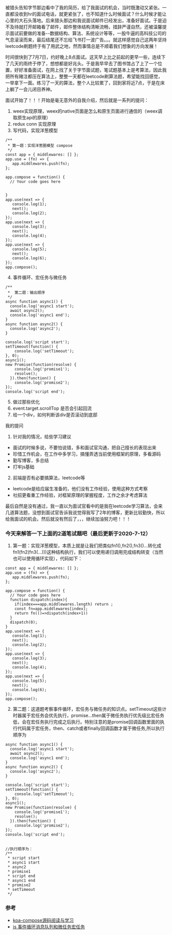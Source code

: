  
被猎头告知字节那边看中了我的简历，给了我面试的机会，当时既激动又紧张。一直都没收到hr的面试电话，就更紧张了，也不知道什么时候面试？什么时候才能让心里的大石头落地。后来猎头那边和我说面试邮件已经发出，准备好面试。于是迫不及待就打开邮箱看了邮件，邮件整体结构清晰流畅，措辞严谨自然，还被温馨提示面试前要做的准备--数据结构、算法、系统设计等等，一股牛逼的高科技公司的气息滚滚而来，最后结尾还不忘给飞书打一波广告。。。就这样感觉自己这两年坚持leetcode刷题终于有了用武之地，然而事情总是不顺着我们想象的方向发展！  


时间很快到了7月7日，约好晚上8点面试。这天早上比之前起的更早一些，连续下了几天的雨终于停了，想想都是好兆头。于是我早早去了图书馆占了上了一个位置，好好准备面试，在网上找了关于字节面试题，笔试题基本上是考算法，因此我把所有赌注都压在算法上，整整一天都在leetcode刷算法题，希望能找回感觉，一举拿下一面。练习了一天的算法，整个人比较累了，回到家将近7点，于是在床上躺了一会儿闭目养神。

面试开始了！！！开始是毫无意外的自我介绍，然后就是一系列的提问：

1. weex实现原理，weex的native页面是怎么和原生页面进行通信的（weex调取原生api的原理）  
2. redux conn 实现原理  
3. 写代码，实现洋葱模型  
```
/**
 * 第一题：实现洋葱圈模型 compose
 */
const app = { middlewares: [] };
app.use = (fn) => {
   app.middlewares.push(fn);
};

app.compose = function() {
  // Your code goes here

  
}
app.use(next => {
   console.log(1);
   next();
   console.log(2);
});
app.use(next => {
   console.log(3);
   next();
   console.log(4);
});
app.use(next => {
   console.log(5);
   next();
   console.log(6);
});
app.compose();
```

4. 事件循环、宏任务与微任务  
```
/**
 *  第二题：输出顺序
 */
async function async1() {        
  console.log('async1 start');
  await async2();
  console.log('async1 end');
}
async function async2() {
  console.log('async2'); 
}

console.log('script start'); 
setTimeout(function() {
    console.log('setTimeout');
}, 0);  
async1();
new Promise(function(resolve) {
    console.log('promise1');
    resolve();
  }).then(function() {
    console.log('promise2');
});
console.log('script end');
```

5. 做过那些优化  
6. event.target.scrollTop 是否会引起回流  
7. 给一个div，如何判断该div是否滚动到底部  

我的提问  
1. 针对我的情况，给些学习建议  
  * 面试的时候多说，不要怕说错，多和面试官沟通，把自己擅长的表现出来  
  * 珍惜工作机会，在工作中多学习，搞懂弄透当前使用框架的原理，多看源码  
  * 勤写博客，多总结  
  * 打牢js基础  
2. 前端是否有必要搞算法，leetcode等  
  * leetcode是给应届生准备的，他们没有工作经验，使用这种方式考察  
  * 社招更看重工作经验，对框架原理的掌握程度，工作之余才考虑算法  

最后自然是没有通过，我一直以为面试官看中的是我在leetcode学习算法，会来几道算法题，没想到面试官告诉我说觉得我写了2年的博客，更新比较勤快，所以给我面试的机会。然后就没有然后了，，，继续加油努力吧！！！


### 今天来解答一下上面的2道笔试题吧（最后更新于2020-7-12）

1. 第一题：实现洋葱模型，本质上就是让我们把类似fn1(),fn2(),fn3()...转化成fn1(fn2(fn3(...)))这种结构执行，我们可以使用递归调用完成结构转变（当然也可以使用循环实现），代码如下：
```
const app = { middlewares: [] };
app.use = (fn) => {
   app.middlewares.push(fn);
};

app.compose = function() {
  // Your code goes here
  function dispatch(index){
    if(index===app.middlewares.length) return ;
    const fn=app.middlewares[index];
    return fn(()=>dispatch(index+1))
  }
  dispatch(0);
}
app.use(next => {
   console.log(1);
   next();
   console.log(2);
});
app.use(next => {
   console.log(3);
   next();
   console.log(4);
});
app.use(next => {
   console.log(5);
   next();
   console.log(6);
});
app.compose();
```

2. 第二题：这道题考察事件循环，宏任务与微任务的知识点。setTimeout这些计时器属于宏任务会优先执行，promise...then属于微任务执行优先级比宏任务低，会在宏任务执行完成之后执行。特别注意的是promise回调函数里面的执行代码属于宏任务，then、catch或者finally回调函数才属于微任务,所以执行顺序为
```
async function async1() {        
  console.log('async1 start');
  await async2();
  console.log('async1 end');
}
async function async2() {
  console.log('async2'); 
}

console.log('script start'); 
setTimeout(function() {
    console.log('setTimeout');
}, 0);  
async1();
new Promise(function(resolve) {
    console.log('promise1');
    resolve();
  }).then(function() {
    console.log('promise2');
});
console.log('script end');


//执行顺序为：
/**
 * script start
 * async1 start
 * async2
 * promise1
 * script end
 * async1 end
 * promise2
 * setTimeout
 */
```


### 参考  
- [koa-compose源码阅读与学习](https://www.cnblogs.com/xingguozhiming/p/13286859.html)  
- [js 事件循环消息队列和微任务宏任务](https://www.cnblogs.com/xingguozhiming/p/13276725.html)  